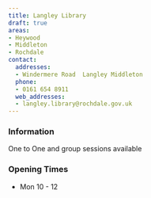 ```yaml
---
title: Langley Library
draft: true
areas:
- Heywood
- Middleton
- Rochdale
contact:
  addresses:
  - Windermere Road  Langley Middleton
  phone:
  - 0161 654 8911
  web_addresses:
  - langley.library@rochdale.gov.uk
---
```


### Information
One to One and group sessions available

### Opening Times
* Mon 10 - 12

